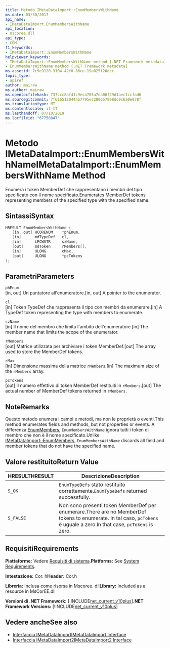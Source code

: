 ```yaml
---
title: Metodo IMetaDataImport::EnumMembersWithName
ms.date: 03/30/2017
api_name:
- IMetaDataImport.EnumMembersWithName
api_location:
- mscoree.dll
api_type:
- COM
f1_keywords:
- IMetaDataImport::EnumMembersWithName
helpviewer_keywords:
- IMetaDataImport::EnumMembersWithName method [.NET Framework metadata]
- EnumMembersWithName method [.NET Framework metadata]
ms.assetid: 7c9e9120-3104-42f0-86ce-19a025f20dcc
topic_type:
- apiref
author: mairaw
ms.author: mairaw
ms.openlocfilehash: 737ccc8af41c9eca765a7ea06f29d1aec1ccfad6
ms.sourcegitcommit: 7f616512044ab7795e32806578e8dc0c6a0e038f
ms.translationtype: MT
ms.contentlocale: it-IT
ms.lasthandoff: 07/10/2019
ms.locfileid: "67758847"
---
```

# <a name="imetadataimportenummemberswithname-method"></a><span data-ttu-id="04676-102">Metodo IMetaDataImport::EnumMembersWithName</span><span class="sxs-lookup"><span data-stu-id="04676-102">IMetaDataImport::EnumMembersWithName Method</span></span>
<span data-ttu-id="04676-103">Enumera i token MemberDef che rappresentano i membri del tipo specificato con il nome specificato.</span><span class="sxs-lookup"><span data-stu-id="04676-103">Enumerates MemberDef tokens representing members of the specified type with the specified name.</span></span>  
  
## <a name="syntax"></a><span data-ttu-id="04676-104">Sintassi</span><span class="sxs-lookup"><span data-stu-id="04676-104">Syntax</span></span>  
  
```cpp  
HRESULT EnumMembersWithName (  
   [in, out] HCORENUM    *phEnum,   
   [in]      mdTypeDef   cl,   
   [in]      LPCWSTR     szName,   
   [out]     mdToken     rMembers[],   
   [in]      ULONG       cMax,   
   [out]     ULONG       *pcTokens  
);  
```  
  
## <a name="parameters"></a><span data-ttu-id="04676-105">Parametri</span><span class="sxs-lookup"><span data-stu-id="04676-105">Parameters</span></span>  
 `phEnum`  
 <span data-ttu-id="04676-106">[in, out] Un puntatore all'enumeratore.</span><span class="sxs-lookup"><span data-stu-id="04676-106">[in, out] A pointer to the enumerator.</span></span>  
  
 `cl`  
 <span data-ttu-id="04676-107">[in] Token TypeDef che rappresenta il tipo con membri da enumerare.</span><span class="sxs-lookup"><span data-stu-id="04676-107">[in] A TypeDef token representing the type with members to enumerate.</span></span>  
  
 `szName`  
 <span data-ttu-id="04676-108">[in] Il nome del membro che limita l'ambito dell'enumeratore.</span><span class="sxs-lookup"><span data-stu-id="04676-108">[in] The member name that limits the scope of the enumerator.</span></span>  
  
 `rMembers`  
 <span data-ttu-id="04676-109">[out] Matrice utilizzata per archiviare i token MemberDef.</span><span class="sxs-lookup"><span data-stu-id="04676-109">[out] The array used to store the MemberDef tokens.</span></span>  
  
 `cMax`  
 <span data-ttu-id="04676-110">[in] Dimensione massima della matrice `rMembers`.</span><span class="sxs-lookup"><span data-stu-id="04676-110">[in] The maximum size of the `rMembers` array.</span></span>  
  
 `pcTokens`  
 <span data-ttu-id="04676-111">[out] Il numero effettivo di token MemberDef restituiti in `rMembers`.</span><span class="sxs-lookup"><span data-stu-id="04676-111">[out] The actual number of MemberDef tokens returned in `rMembers`.</span></span>  
  
## <a name="remarks"></a><span data-ttu-id="04676-112">Note</span><span class="sxs-lookup"><span data-stu-id="04676-112">Remarks</span></span>  
 <span data-ttu-id="04676-113">Questo metodo enumera i campi e metodi, ma non le proprietà o eventi.</span><span class="sxs-lookup"><span data-stu-id="04676-113">This method enumerates fields and methods, but not properties or events.</span></span> <span data-ttu-id="04676-114">A differenza [EnumMembers](../../../../docs/framework/unmanaged-api/metadata/imetadataimport-enummembers-method.md), `EnumMembersWithName` ignora tutti i token di membro che non è il nome specificato.</span><span class="sxs-lookup"><span data-stu-id="04676-114">Unlike [IMetaDataImport::EnumMembers](../../../../docs/framework/unmanaged-api/metadata/imetadataimport-enummembers-method.md), `EnumMembersWithName` discards all field and member tokens that do not have the specified name.</span></span>  
  
## <a name="return-value"></a><span data-ttu-id="04676-115">Valore restituito</span><span class="sxs-lookup"><span data-stu-id="04676-115">Return Value</span></span>  
  
|<span data-ttu-id="04676-116">HRESULT</span><span class="sxs-lookup"><span data-stu-id="04676-116">HRESULT</span></span>|<span data-ttu-id="04676-117">Descrizione</span><span class="sxs-lookup"><span data-stu-id="04676-117">Description</span></span>|  
|-------------|-----------------|  
|`S_OK`|<span data-ttu-id="04676-118">`EnumTypeDefs` stato restituito correttamente.</span><span class="sxs-lookup"><span data-stu-id="04676-118">`EnumTypeDefs` returned successfully.</span></span>|  
|`S_FALSE`|<span data-ttu-id="04676-119">Non sono presenti token MemberDef per enumerare.</span><span class="sxs-lookup"><span data-stu-id="04676-119">There are no MemberDef tokens to enumerate.</span></span> <span data-ttu-id="04676-120">In tal caso, `pcTokens` è uguale a zero.</span><span class="sxs-lookup"><span data-stu-id="04676-120">In that case, `pcTokens` is zero.</span></span>|  
  
## <a name="requirements"></a><span data-ttu-id="04676-121">Requisiti</span><span class="sxs-lookup"><span data-stu-id="04676-121">Requirements</span></span>  
 <span data-ttu-id="04676-122">**Piattaforme:** Vedere [Requisiti di sistema](../../../../docs/framework/get-started/system-requirements.md).</span><span class="sxs-lookup"><span data-stu-id="04676-122">**Platforms:** See [System Requirements](../../../../docs/framework/get-started/system-requirements.md).</span></span>  
  
 <span data-ttu-id="04676-123">**Intestazione:** Cor. h</span><span class="sxs-lookup"><span data-stu-id="04676-123">**Header:** Cor.h</span></span>  
  
 <span data-ttu-id="04676-124">**Libreria:** Inclusa come risorsa in Mscoree. dll</span><span class="sxs-lookup"><span data-stu-id="04676-124">**Library:** Included as a resource in MsCorEE.dll</span></span>  
  
 <span data-ttu-id="04676-125">**Versioni di .NET Framework:** [!INCLUDE[net_current_v10plus](../../../../includes/net-current-v10plus-md.md)]</span><span class="sxs-lookup"><span data-stu-id="04676-125">**.NET Framework Versions:** [!INCLUDE[net_current_v10plus](../../../../includes/net-current-v10plus-md.md)]</span></span>  
  
## <a name="see-also"></a><span data-ttu-id="04676-126">Vedere anche</span><span class="sxs-lookup"><span data-stu-id="04676-126">See also</span></span>

- [<span data-ttu-id="04676-127">Interfaccia IMetaDataImport</span><span class="sxs-lookup"><span data-stu-id="04676-127">IMetaDataImport Interface</span></span>](../../../../docs/framework/unmanaged-api/metadata/imetadataimport-interface.md)
- [<span data-ttu-id="04676-128">Interfaccia IMetaDataImport2</span><span class="sxs-lookup"><span data-stu-id="04676-128">IMetaDataImport2 Interface</span></span>](../../../../docs/framework/unmanaged-api/metadata/imetadataimport2-interface.md)
